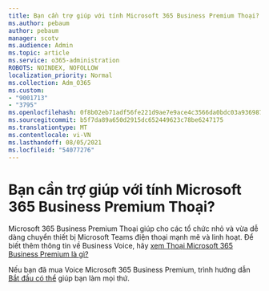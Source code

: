 ```yaml
---
title: Bạn cần trợ giúp với tính Microsoft 365 Business Premium Thoại?
ms.author: pebaum
author: pebaum
manager: scotv
ms.audience: Admin
ms.topic: article
ms.service: o365-administration
ROBOTS: NOINDEX, NOFOLLOW
localization_priority: Normal
ms.collection: Adm_O365
ms.custom:
- "9001713"
- "3795"
ms.openlocfilehash: 0f8b02eb71adf56fe221d9ae7e9ace4c3566da0bdc03a93698746e938a36a283
ms.sourcegitcommit: b5f7da89a650d2915dc652449623c78be6247175
ms.translationtype: MT
ms.contentlocale: vi-VN
ms.lasthandoff: 08/05/2021
ms.locfileid: "54077276"
---
```

# <a name="need-help-with-microsoft-365-business-premium-voice"></a>Bạn cần trợ giúp với tính Microsoft 365 Business Premium Thoại?

Microsoft 365 Business Premium Thoại giúp cho các tổ chức nhỏ và vừa dễ dàng chuyển thiết bị Microsoft Teams điện thoại mạnh mẽ và linh hoạt. Để biết thêm thông tin về Business Voice, hãy [xem Thoại Microsoft 365 Business Premium là gì?](https://docs.microsoft.com/microsoftteams/business-voice/whats-business-voice)

Nếu bạn đã mua Voice Microsoft 365 Business Premium, trình hướng dẫn [Bắt đầu có thể](https://docs.microsoft.com/microsoftteams/business-voice/use-getting-started-wizard) giúp bạn làm mọi thứ. 
